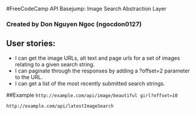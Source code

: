 #FreeCodeCamp API Basejump: Image Search Abstraction Layer
### Created by Don Nguyen Ngoc (ngocdon0127)
## User stories:
- I can get the image URLs, alt text and page urls for a set of images relating to a given search string.
- I can paginate through the responses by adding a ?offset=2 parameter to the URL.
- I can get a list of the most recently submitted search strings.

##Example
``http://example.com/api/image/beautiful girl?offset=10``


``http://example.com/api/latestImageSearch``